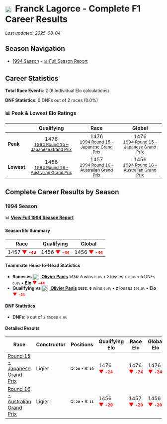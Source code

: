 # <img src="https://upload.wikimedia.org/wikipedia/commons/c/c3/Flag_of_France.svg" alt="France" width="20" height="auto" style="vertical-align: middle; margin-right: 5px;" onerror="this.outerHTML='🇫🇷'; this.style.marginRight='5px';"/> Franck Lagorce - Complete F1 Career Results

*Last updated: 2025-08-04*

## Season Navigation

- [1994 Season](#1994-season) - [📊 Full Season Report](../seasons/1994-season-report)

## Career Statistics

**Total Race Events**: 2 (6 individual Elo calculations)

**DNF Statistics**: 0 DNFs out of 2 races (0.0%)

### 📊 Peak & Lowest Elo Ratings

| &nbsp; | Qualifying | Race | Global |
|-------|------------|------|--------|
| **Peak** | <center> 1476 <br/><small> [1994 Round 15 – Japanese Grand Prix](../seasons/1994-season-report#round-15-japanese-grand-prix) </small></center> | <center> 1476 <br/><small> [1994 Round 15 – Japanese Grand Prix](../seasons/1994-season-report#round-15-japanese-grand-prix) </small></center> | <center> 1476  <br/><small> [1994 Round 15 – Japanese Grand Prix](../seasons/1994-season-report#round-15-japanese-grand-prix) </small></center> |
| **Lowest** | <center> 1456 <br/><small> [1994 Round 16 – Australian Grand Prix](../seasons/1994-season-report#round-16-australian-grand-prix) </small></center> | <center> 1457 <br/><small> [1994 Round 16 – Australian Grand Prix](../seasons/1994-season-report#round-16-australian-grand-prix) </small></center> | <center> 1456 <br/><small> [1994 Round 16 – Australian Grand Prix](../seasons/1994-season-report#round-16-australian-grand-prix) </small></center> |


## Complete Career Results by Season

### 1994 Season

📊 **[View Full 1994 Season Report](../seasons/1994-season-report)**

#### Season Elo Summary

| Race | Qualifying | Global |
|------|------------|--------|
| 1457 **<span style="color: red;">▼&nbsp;`-43`</span>** | 1456 **<span style="color: red;">▼&nbsp;`-44`</span>** | 1456 **<span style="color: red;">▼&nbsp;`-44`</span>** |

#### Teammate Head-to-Head Statistics

- **Races vs [<img src="https://upload.wikimedia.org/wikipedia/commons/c/c3/Flag_of_France.svg" alt="France" width="20" height="auto" style="vertical-align: middle; margin-right: 5px;" onerror="this.outerHTML='🇫🇷'; this.style.marginRight='5px';"/> Olivier Panis](olivier-panis) `1636`**: **`0`** wins <small>`0.0%`</small> • **`2`** losses <small>`100.0%`</small> • **`0`** DNFs <small>`0.0%`</small> • **Elo <span style="color: red;">▼&nbsp;`-44`</span>**
- **Qualifying vs [<img src="https://upload.wikimedia.org/wikipedia/commons/c/c3/Flag_of_France.svg" alt="France" width="20" height="auto" style="vertical-align: middle; margin-right: 5px;" onerror="this.outerHTML='🇫🇷'; this.style.marginRight='5px';"/> Olivier Panis](olivier-panis) `1632`**: **`0`** wins <small>`0.0%`</small> • **`2`** losses <small>`100.0%`</small> • **Elo <span style="color: red;">▼&nbsp;`-44`</span>**

#### DNF Statistics

- **DNFs**: `0` out of `2` races <small>`0.0%`</small>

#### Detailed Results

| Race | Constructor | Positions | Qualifying Elo | Race Elo | Global Elo | Teammate |
|------|-------------|-----------|----------------|----------|------------|----------|
| [Round 15 - Japanese Grand Prix](../seasons/1994-season-report#round-15-japanese-grand-prix) | Ligier | <small>Q:&nbsp;**`20`**&nbsp;•&nbsp;R:&nbsp;**`19`**</small> | 1476 **<span style="color: red;">▼&nbsp;`-24`</span>** | 1476 **<span style="color: red;">▼&nbsp;`-24`</span>** | 1476 **<span style="color: red;">▼&nbsp;`-24`</span>** | [<img src="https://upload.wikimedia.org/wikipedia/commons/c/c3/Flag_of_France.svg" alt="France" width="20" height="auto" style="vertical-align: middle; margin-right: 5px;" onerror="this.outerHTML='🇫🇷'; this.style.marginRight='5px';"/> Olivier Panis](olivier-panis)<br/><small>Q:&nbsp;**`19`**&nbsp;•&nbsp;R:&nbsp;**`11`**</small> |
| [Round 16 - Australian Grand Prix](../seasons/1994-season-report#round-16-australian-grand-prix) | Ligier | <small>Q:&nbsp;**`20`**&nbsp;•&nbsp;R:&nbsp;**`11`**</small> | 1456 **<span style="color: red;">▼&nbsp;`-20`</span>** | 1457 **<span style="color: red;">▼&nbsp;`-20`</span>** | 1456 **<span style="color: red;">▼&nbsp;`-20`</span>** | [<img src="https://upload.wikimedia.org/wikipedia/commons/c/c3/Flag_of_France.svg" alt="France" width="20" height="auto" style="vertical-align: middle; margin-right: 5px;" onerror="this.outerHTML='🇫🇷'; this.style.marginRight='5px';"/> Olivier Panis](olivier-panis)<br/><small>Q:&nbsp;**`12`**&nbsp;•&nbsp;R:&nbsp;**`5`**</small> |

